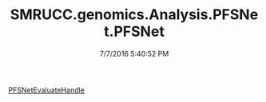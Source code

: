 ﻿---
title: SMRUCC.genomics.Analysis.PFSNet.PFSNet
date: 7/7/2016 5:40:52 PM
---

[PFSNetEvaluateHandle](T-SMRUCC.genomics.Analysis.PFSNet.PFSNet.PFSNetEvaluateHandle.html)
